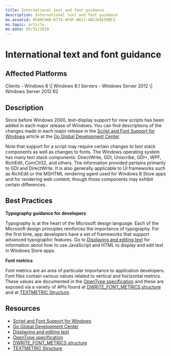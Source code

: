 ```yaml
---
title: International text and font guidance
description: International text and font guidance
ms.assetid: 0540C9AD-8774-4F0F-B013-48C3EAE59BF2
ms.topic: article
ms.date: 05/31/2018
---
```


# International text and font guidance

## Affected Platforms

<dl> Clients - Windows 8 \| Windows 8.1  
Servers - Windows Server 2012 \| Windows Server 2012 R2  
</dl>

## Description

Since before Windows 2000, text-display support for new scripts has been added in each major release of Windows. You can find descriptions of the changes made in each major release in the [Script and Font Support for Windows](https://msdn.microsoft.com/goglobal/bb688099.aspx) article at the [Go Global Development Center](https://msdn.microsoft.com/goglobal/default).

Note that support for a script may require certain changes to text stack components as well as changes to fonts. The Windows operating system has many text stack components: DirectWrite, GDI, Uniscribe, GDI+, WPF, RichEdit, ComCtl32, and others. The information provided pertains primarily to GDI and DirectWrite. It is also generally applicable to UI frameworks such as RichEdit or the MSHTML rendering agent used for Windows 8 Store apps and for rendering web content, though those components may exhibit certain differences.

## Best Practices

**Typography guidance for developers**

Typography is at the heart of the Microsoft design language. Each of the Microsoft design principles reinforces the importance of typography. For the first time, app developers have a set of frameworks that support advanced typographic features. Go to [Displaying and editing text](/previous-versions/windows/apps/hh465442(v=win.10)) for information about how to use JavaScript and HTML to display and edit text in Windows Store apps.

**Font metrics**

Font metrics are an area of particular importance to application developers. Font files contain various values related to vertical and horizontal metrics. These values are documented in the [OpenType specification](https://www.microsoft.com/typography/otspec/) and these are exposed via a variety of APIs found at [DWRITE\_FONT\_METRICS structure](/windows/win32/api/dwrite/ns-dwrite-dwrite_font_metrics) and at [TEXTMETRIC Structure](/windows/win32/api/wingdi/ns-wingdi-textmetrica).

## Resources

-   [Script and Font Support for Windows](https://msdn.microsoft.com/goglobal/bb688099.aspx)
-   [Go Global Development Center](https://msdn.microsoft.com/goglobal/default)
-   [Displaying and editing text](/previous-versions/windows/apps/hh465442(v=win.10))
-   [OpenType specification](https://www.microsoft.com/typography/otspec/)
-   [DWRITE\_FONT\_METRICS structure](/windows/win32/api/dwrite/ns-dwrite-dwrite_font_metrics)
-   [TEXTMETRIC Structure](/windows/win32/api/wingdi/ns-wingdi-textmetrica)

 

 